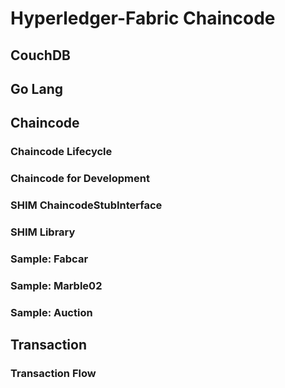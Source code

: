 # Hyperledger-Fabric Chaincode
## CouchDB
## Go Lang
## Chaincode
### Chaincode Lifecycle
### Chaincode for Development
### SHIM ChaincodeStubInterface
### SHIM Library
### Sample: Fabcar
### Sample: Marble02
### Sample: Auction
## Transaction
### Transaction Flow
